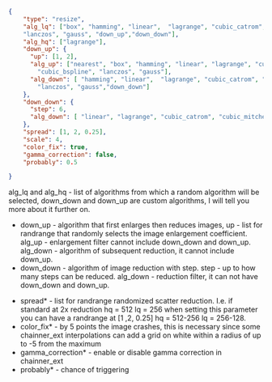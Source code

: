 ```json
{
    "type": "resize",
    "alg_lq": ["box", "hamming", "linear",  "lagrange", "cubic_catrom", "cubic_mitchell", "cubic_bspline",
    "lanczos", "gauss", "down_up","down_down"],
    "alg_hq": ["lagrange"],
    "down_up": {
      "up": [1, 2],
      "alg_up": ["nearest", "box", "hamming", "linear", "lagrange", "cubic_catrom", "cubic_mitchell",
        "cubic_bspline", "lanczos", "gauss"],
      "alg_down": [ "hamming", "linear",  "lagrange", "cubic_catrom", "cubic_mitchell", "cubic_bspline",
        "lanczos", "gauss","down_down"]
    },
    "down_down": {
      "step": 6,
      "alg_down": [ "linear", "lagrange", "cubic_catrom", "cubic_mitchell", "cubic_bspline"]
    },
    "spread": [1, 2, 0.25],
    "scale": 4,
    "color_fix": true,
    "gamma_correction": false,
    "probably": 0.5

}

```
alg_lq and alg_hq - list of algorithms from which a random algorithm will be selected, down_down and down_up are custom algorithms, I will tell you more about it further on.
* down_up - algorithm that first enlarges then reduces images, up - list for randrange that randomly selects the image enlargement coefficient. alg_up - enlargement filter cannot include down_down and down_up. alg_down - algorithm of subsequent reduction, it cannot include down_up.  
* down_down - algorithm of image reduction with step. step - up to how many steps can be reduced. alg_down - reduction filter, it can not have down_down and down_up.

- spread* - list for randrange randomized scatter reduction. I.e. if standard at 2x reduction hq = 512 lq = 256 when setting this parameter you can have a randrange at [1 ,2, 0.25] hq = 512-256 lq = 256-128.
- color_fix* - by 5 points the image crashes, this is necessary since some chainner_ext interpolations can add a grid on white within a radius of up to -5 from the maximum
- gamma_correction* - enable or disable gamma correction in chainner_ext
- probably* - chance of triggering

